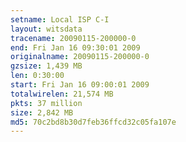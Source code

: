 ```yaml
---
setname: Local ISP C-I
layout: witsdata
tracename: 20090115-200000-0
end: Fri Jan 16 09:30:01 2009
originalname: 20090115-200000-0
gzsize: 1,439 MB
len: 0:30:00
start: Fri Jan 16 09:00:01 2009
totalwirelen: 21,574 MB
pkts: 37 million
size: 2,842 MB
md5: 70c2bd8b30d7feb36ffcd32c05fa107e
---
```

